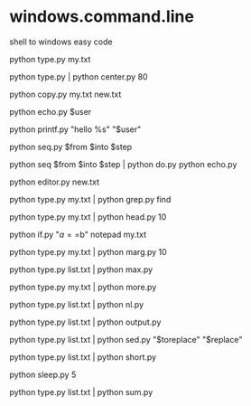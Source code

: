 # windows.command.line

shell to windows easy code

python type.py my.txt

python type.py | python center.py 80

python copy.py my.txt new.txt

python echo.py $user


python printf.py "hello %s" "$user"

python seq.py $from $into $step

python seq $from $into $step | python do.py python echo.py

python editor.py new.txt

python type.py my.txt | python grep.py find

python type.py my.txt | python head.py 10

python if.py "$a==$b" notepad my.txt

python type.py my.txt | python marg.py 10

python type.py list.txt | python max.py

python type.py my.txt | python more.py

python type.py list.txt | python nl.py

python type.py list.txt | python output.py

python type.py list.txt | python sed.py "$toreplace" "$replace"

python type.py list.txt | python short.py

python sleep.py 5

python type.py list.txt | python sum.py






